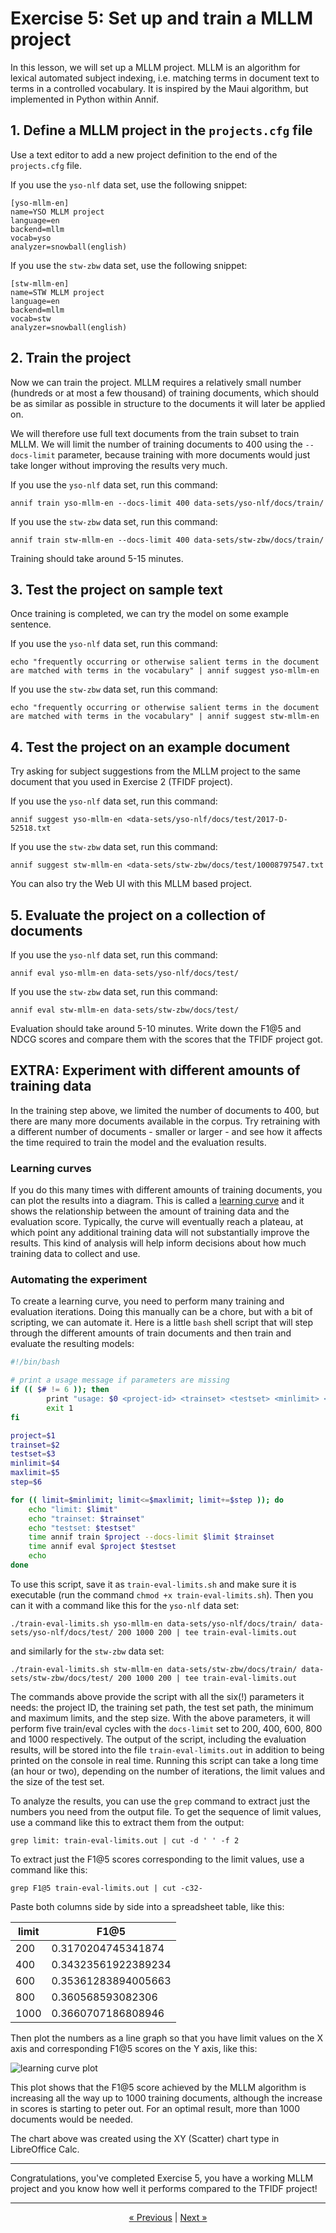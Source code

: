 # Exercise 5: Set up and train a MLLM project

In this lesson, we will set up a MLLM project. MLLM is an algorithm for
lexical automated subject indexing, i.e. matching terms in document text to
terms in a controlled vocabulary. It is inspired by the Maui algorithm, but
implemented in Python within Annif.

## 1. Define a MLLM project in the `projects.cfg` file

Use a text editor to add a new project definition to the end of the
`projects.cfg` file.

If you use the `yso-nlf` data set, use the following snippet:

    [yso-mllm-en]
    name=YSO MLLM project
    language=en
    backend=mllm
    vocab=yso
    analyzer=snowball(english)

If you use the `stw-zbw` data set, use the following snippet:

    [stw-mllm-en]
    name=STW MLLM project
    language=en
    backend=mllm
    vocab=stw
    analyzer=snowball(english)

## 2. Train the project

Now we can train the project. MLLM requires a relatively small number
(hundreds or at most a few thousand) of training documents, which should be
as similar as possible in structure to the documents it will later be
applied on.

We will therefore use full text documents from the train subset to train
MLLM. We will limit the number of training documents to 400 using the
`--docs-limit` parameter, because training with more documents would just
take longer without improving the results very much.

If you use the `yso-nlf` data set, run this command:

    annif train yso-mllm-en --docs-limit 400 data-sets/yso-nlf/docs/train/

If you use the `stw-zbw` data set, run this command:

    annif train stw-mllm-en --docs-limit 400 data-sets/stw-zbw/docs/train/

Training should take around 5-15 minutes.

## 3. Test the project on sample text

Once training is completed, we can try the model on some example sentence.

If you use the `yso-nlf` data set, run this command:

    echo "frequently occurring or otherwise salient terms in the document are matched with terms in the vocabulary" | annif suggest yso-mllm-en

If you use the `stw-zbw` data set, run this command:

    echo "frequently occurring or otherwise salient terms in the document are matched with terms in the vocabulary" | annif suggest stw-mllm-en

## 4. Test the project on an example document

Try asking for subject suggestions from the MLLM project to the same
document that you used in Exercise 2 (TFIDF project).

If you use the `yso-nlf` data set, run this command:

    annif suggest yso-mllm-en <data-sets/yso-nlf/docs/test/2017-D-52518.txt

If you use the `stw-zbw` data set, run this command:

    annif suggest stw-mllm-en <data-sets/stw-zbw/docs/test/10008797547.txt

You can also try the Web UI with this MLLM based project.

## 5. Evaluate the project on a collection of documents

If you use the `yso-nlf` data set, run this command:

    annif eval yso-mllm-en data-sets/yso-nlf/docs/test/

If you use the `stw-zbw` data set, run this command:

    annif eval stw-mllm-en data-sets/stw-zbw/docs/test/

Evaluation should take around 5-10 minutes. Write down the F1@5 and NDCG
scores and compare them with the scores that the TFIDF project got.

## EXTRA: Experiment with different amounts of training data

In the training step above, we limited the number of documents to 400, but
there are many more documents available in the corpus. Try retraining with a 
different number of documents - smaller or larger - and see how it affects the 
time required to train the model and the evaluation results.

### Learning curves

If you do this many times with different amounts of training 
documents, you can plot the results into a diagram. This is called a 
[learning curve](https://en.wikipedia.org/wiki/Learning_curve_(machine_learning)) 
and it shows the relationship between the amount of training data and the evaluation
score. Typically, the curve will eventually reach a plateau, at which point any
additional training data will not substantially improve the results. This kind of
analysis will help inform decisions about how much training data to collect and use.

### Automating the experiment

To create a learning curve, you need to perform many training and evaluation
iterations. Doing this manually can be a chore, but with a bit of scripting, we can
automate it. Here is a little `bash` shell script that will step through the
different amounts of train documents and then train and evaluate the resulting
models:

```bash
#!/bin/bash

# print a usage message if parameters are missing
if (( $# != 6 )); then
        print "usage: $0 <project-id> <trainset> <testset> <minlimit> <maxlimit> <step>"
        exit 1
fi

project=$1
trainset=$2
testset=$3
minlimit=$4
maxlimit=$5
step=$6

for (( limit=$minlimit; limit<=$maxlimit; limit+=$step )); do
    echo "limit: $limit"
    echo "trainset: $trainset"
    echo "testset: $testset"
    time annif train $project --docs-limit $limit $trainset
    time annif eval $project $testset
    echo
done
```

To use this script, save it as `train-eval-limits.sh` and make sure it is 
executable (run the command `chmod +x train-eval-limits.sh`). Then you can it
with a command like this for the `yso-nlf` data set:

    ./train-eval-limits.sh yso-mllm-en data-sets/yso-nlf/docs/train/ data-sets/yso-nlf/docs/test/ 200 1000 200 | tee train-eval-limits.out

and similarly for the `stw-zbw` data set:

    ./train-eval-limits.sh stw-mllm-en data-sets/stw-zbw/docs/train/ data-sets/stw-zbw/docs/test/ 200 1000 200 | tee train-eval-limits.out

The commands above provide the script with all the six(!) parameters it needs: 
the project ID, the training set path, the test set path, the minimum and maximum 
limits, and the step size. With the above parameters, it will perform five train/eval 
cycles with the `docs-limit` set to 200, 400, 600, 800 and 1000 respectively. The 
output of the script, including the evaluation results, will be stored into the file
`train-eval-limits.out` in addition to being printed on the console in real time.
Running this script can take a long time (an hour or two), depending on the number
of iterations, the limit values and the size of the test set.

To analyze the results, you can use the `grep` command to extract just the numbers you
need from the output file. To get the sequence of limit values, use a command like
this to extract them from the output:

    grep limit: train-eval-limits.out | cut -d ' ' -f 2

To extract just the F1@5 scores corresponding to the limit values, use a command
like this:

    grep F1@5 train-eval-limits.out | cut -c32-

Paste both columns side by side into a spreadsheet table, like this:

| limit | F1@5                |
| ----- | ------------------- |
| 200   | 0.3170204745341874  |
| 400   | 0.34323561922389234 |
| 600   | 0.35361283894005663 |
| 800   | 0.360568593082306   |
| 1000  | 0.3660707186808946  |

Then plot the numbers as a line graph so that you have limit values on the X axis
and corresponding F1@5 scores on the Y axis, like this:

![learning curve plot](/img/learning-curve.png)

This plot shows that the F1@5 score achieved by the MLLM algorithm is increasing 
all the way up to 1000 training documents, although the increase in scores is starting
to peter out. For an optimal result, more than 1000 documents would be needed.

The chart above was created using the XY (Scatter) chart type in LibreOffice Calc.

---

Congratulations, you've completed Exercise 5, you have a working MLLM project
and you know how well it performs compared to the TFIDF project!

---

<p align="center">
<a href="/exercises/04_evaluate.md">« Previous</a> |
<a href="/exercises/06_ensemble_project.md">Next »</a>
</p>
